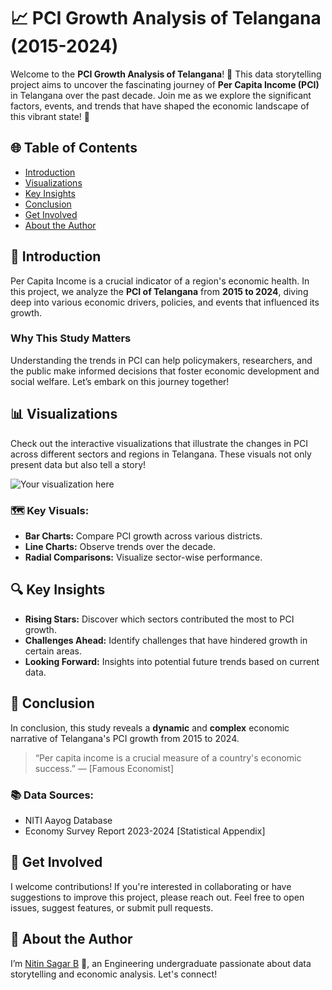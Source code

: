 # 📈 PCI Growth Analysis of Telangana (2015-2024)

Welcome to the **PCI Growth Analysis of Telangana**! 🚀 This data storytelling project aims to uncover the fascinating journey of **Per Capita Income (PCI)** in Telangana over the past decade. Join me as we explore the significant factors, events, and trends that have shaped the economic landscape of this vibrant state! 🌟

## 🌐 Table of Contents

- [Introduction](#introduction)
- [Visualizations](#visualizations)
- [Key Insights](#key-insights)
- [Conclusion](#conclusion)
- [Get Involved](#get-involved)
- [About the Author](#about-the-author)

## 📖 Introduction

Per Capita Income is a crucial indicator of a region's economic health. In this project, we analyze the **PCI of Telangana** from **2015 to 2024**, diving deep into various economic drivers, policies, and events that influenced its growth. 

### Why This Study Matters

Understanding the trends in PCI can help policymakers, researchers, and the public make informed decisions that foster economic development and social welfare. Let’s embark on this journey together!

## 📊 Visualizations

Check out the interactive visualizations that illustrate the changes in PCI across different sectors and regions in Telangana. These visuals not only present data but also tell a story!

![Your visualization here](link_to_your_visualization)

### 🗺️ Key Visuals:

- **Bar Charts:** Compare PCI growth across various districts.
- **Line Charts:** Observe trends over the decade.
- **Radial Comparisons:** Visualize sector-wise performance.

## 🔍 Key Insights

- **Rising Stars:** Discover which sectors contributed the most to PCI growth.
- **Challenges Ahead:** Identify challenges that have hindered growth in certain areas.
- **Looking Forward:** Insights into potential future trends based on current data.

## 📌 Conclusion

In conclusion, this study reveals a **dynamic** and **complex** economic narrative of Telangana's PCI growth from 2015 to 2024. 

> “Per capita income is a crucial measure of a country's economic success.” — [Famous Economist]

### 📚 Data Sources:
- NITI Aayog Database
- Economy Survey Report 2023-2024 [Statistical Appendix]

## 🤝 Get Involved

I welcome contributions! If you're interested in collaborating or have suggestions to improve this project, please reach out. Feel free to open issues, suggest features, or submit pull requests.

## 👤 About the Author

I’m [Nitin Sagar B](https://github.com/nitin-sagar-b) 👋, an Engineering undergraduate passionate about data storytelling and economic analysis. Let's connect!
